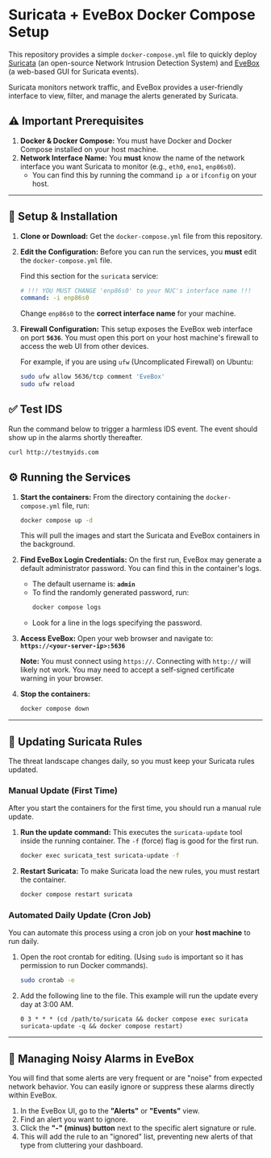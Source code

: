 # Suricata + EveBox Docker Compose Setup

This repository provides a simple `docker-compose.yml` file to quickly deploy [Suricata](https://suricata.io/) (an open-source Network Intrusion Detection System) and [EveBox](https://evebox.org/) (a web-based GUI for Suricata events).

Suricata monitors network traffic, and EveBox provides a user-friendly interface to view, filter, and manage the alerts generated by Suricata.

## ⚠️ Important Prerequisites

1.  **Docker & Docker Compose:** You must have Docker and Docker Compose installed on your host machine.
2.  **Network Interface Name:** You **must** know the name of the network interface you want Suricata to monitor (e.g., `eth0`, `eno1`, `enp86s0`).
    * You can find this by running the command `ip a` or `ifconfig` on your host.

---

## 🚀 Setup & Installation

1.  **Clone or Download:** Get the `docker-compose.yml` file from this repository.

4.  **Edit the Configuration:** Before you can run the services, you **must** edit the `docker-compose.yml` file.

    Find this section for the `suricata` service:
    ```yml
    # !!! YOU MUST CHANGE 'enp86s0' to your NUC's interface name !!!
    command: -i enp86s0
    ```
    Change `enp86s0` to the **correct interface name** for your machine.

5.  **Firewall Configuration:** This setup exposes the EveBox web interface on port **`5636`**. You must open this port on your host machine's firewall to access the web UI from other devices.

    For example, if you are using `ufw` (Uncomplicated Firewall) on Ubuntu:
    ```sh
    sudo ufw allow 5636/tcp comment 'EveBox'
    sudo ufw reload
    ```

## ✅ Test IDS

Run the command below to trigger a harmless IDS event.  The event should show up in the alarms shortly thereafter.
```sh
curl http://testmyids.com
```

## ⚙️ Running the Services

1.  **Start the containers:**
    From the directory containing the `docker-compose.yml` file, run:
    ```sh
    docker compose up -d
    ```
    This will pull the images and start the Suricata and EveBox containers in the background.

2.  **Find EveBox Login Credentials:**
    On the first run, EveBox may generate a default administrator password. You can find this in the container's logs.
    * The default username is: **`admin`**
    * To find the randomly generated password, run:
        ```sh
        docker compose logs
        ```
    * Look for a line in the logs specifying the password.

3.  **Access EveBox:**
    Open your web browser and navigate to:
    **`https://<your-server-ip>:5636`**

    **Note:** You must connect using `https://`. Connecting with `http://` will likely not work. You may need to accept a self-signed certificate warning in your browser.

4.  **Stop the containers:**
    ```sh
    docker compose down
    ```

---

## 🔄 Updating Suricata Rules

The threat landscape changes daily, so you must keep your Suricata rules updated.

### Manual Update (First Time)

After you start the containers for the first time, you should run a manual rule update.

1.  **Run the update command:** This executes the `suricata-update` tool inside the running container. The `-f` (force) flag is good for the first run.
    ```sh
    docker exec suricata_test suricata-update -f
    ```

2.  **Restart Suricata:** To make Suricata load the new rules, you must restart the container.
    ```sh
    docker compose restart suricata
    ```

### Automated Daily Update (Cron Job)

You can automate this process using a cron job on your **host machine** to run daily.

1.  Open the root crontab for editing. (Using `sudo` is important so it has permission to run Docker commands).
    ```sh
    sudo crontab -e
    ```

2.  Add the following line to the file. This example will run the update every day at 3:00 AM.
    ```
    0 3 * * * (cd /path/to/suricata && docker compose exec suricata suricata-update -q && docker compose restart)
    ```

---

## 🔔 Managing Noisy Alarms in EveBox

You will find that some alerts are very frequent or are "noise" from expected network behavior. You can easily ignore or suppress these alarms directly within EveBox.

1.  In the EveBox UI, go to the **"Alerts"** or **"Events"** view.
2.  Find an alert you want to ignore.
3.  Click the **"-" (minus) button** next to the specific alert signature or rule.
4.  This will add the rule to an "ignored" list, preventing new alerts of that type from cluttering your dashboard.
